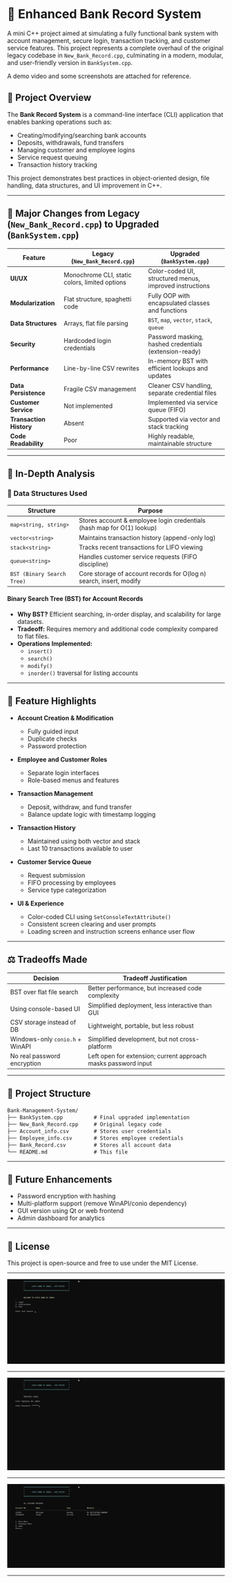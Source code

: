 
# 📘 Enhanced Bank Record System

A mini C++ project aimed at simulating a fully functional bank system with account management, secure login, transaction tracking, and customer service features. This project represents a complete overhaul of the original legacy codebase in `New_Bank_Record.cpp`, culminating in a modern, modular, and user-friendly version in `BankSystem.cpp`.

A demo video and some screenshots are attached for reference.

## 🚀 Project Overview

The **Bank Record System** is a command-line interface (CLI) application that enables banking operations such as:

- Creating/modifying/searching bank accounts
- Deposits, withdrawals, fund transfers
- Managing customer and employee logins
- Service request queuing
- Transaction history tracking

This project demonstrates best practices in object-oriented design, file handling, data structures, and UI improvement in C++.

---

## 🔄 Major Changes from Legacy (`New_Bank_Record.cpp`) to Upgraded (`BankSystem.cpp`)

| Feature                         | Legacy (`New_Bank_Record.cpp`)                 | Upgraded (`BankSystem.cpp`)                                  |
|-------------------------------|------------------------------------------------|-------------------------------------------------------------|
| **UI/UX**                     | Monochrome CLI, static colors, limited options | Color-coded UI, structured menus, improved instructions     |
| **Modularization**            | Flat structure, spaghetti code                 | Fully OOP with encapsulated classes and functions           |
| **Data Structures**           | Arrays, flat file parsing                      | `BST`, `map`, `vector`, `stack`, `queue`                    |
| **Security**                  | Hardcoded login credentials                    | Password masking, hashed credentials (extension-ready)      |
| **Performance**               | Line-by-line CSV rewrites                      | In-memory BST with efficient lookups and updates            |
| **Data Persistence**          | Fragile CSV management                         | Cleaner CSV handling, separate credential files             |
| **Customer Service**          | Not implemented                                | Implemented via service queue (FIFO)                        |
| **Transaction History**       | Absent                                         | Supported via vector and stack tracking                     |
| **Code Readability**          | Poor                                           | Highly readable, maintainable structure                     |

---

## 🧠 In-Depth Analysis

### 💾 Data Structures Used

| Structure       | Purpose                                                                 |
|----------------|-------------------------------------------------------------------------|
| `map<string, string>` | Stores account & employee login credentials (hash map for O(1) lookup) |
| `vector<string>` | Maintains transaction history (append-only log)                     |
| `stack<string>`  | Tracks recent transactions for LIFO viewing                          |
| `queue<string>`  | Handles customer service requests (FIFO discipline)                  |
| `BST (Binary Search Tree)` | Core storage of account records for O(log n) search, insert, modify |

#### Binary Search Tree (BST) for Account Records
- **Why BST?** Efficient searching, in-order display, and scalability for large datasets.
- **Tradeoff:** Requires memory and additional code complexity compared to flat files.
- **Operations Implemented:**
  - `insert()`
  - `search()`
  - `modify()`
  - `inorder()` traversal for listing accounts

---

## 🎯 Feature Highlights

- **Account Creation & Modification**
  - Fully guided input
  - Duplicate checks
  - Password protection

- **Employee and Customer Roles**
  - Separate login interfaces
  - Role-based menus and features

- **Transaction Management**
  - Deposit, withdraw, and fund transfer
  - Balance update logic with timestamp logging

- **Transaction History**
  - Maintained using both vector and stack
  - Last 10 transactions available to user

- **Customer Service Queue**
  - Request submission
  - FIFO processing by employees
  - Service type categorization

- **UI & Experience**
  - Color-coded CLI using `SetConsoleTextAttribute()`
  - Consistent screen clearing and user prompts
  - Loading screen and instruction screens enhance user flow

---

## ⚖️ Tradeoffs Made

| Decision                          | Tradeoff Justification                                          |
|----------------------------------|-----------------------------------------------------------------|
| BST over flat file search        | Better performance, but increased code complexity               |
| Using console-based UI           | Simplified deployment, less interactive than GUI                |
| CSV storage instead of DB        | Lightweight, portable, but less robust                         |
| Windows-only `conio.h` + WinAPI  | Simplified development, but not cross-platform                  |
| No real password encryption      | Left open for extension; current approach masks password input  |

---

## 📁 Project Structure

```
Bank-Management-System/
├── BankSystem.cpp          # Final upgraded implementation
├── New_Bank_Record.cpp     # Original legacy code
├── Account_info.csv        # Stores user credentials
├── Employee_info.csv       # Stores employee credentials
├── Bank_Record.csv         # Stores all account data
└── README.md               # This file
```

---

## 📌 Future Enhancements

- Password encryption with hashing
- Multi-platform support (remove WinAPI/conio dependency)
- GUI version using Qt or web frontend
- Admin dashboard for analytics

---

## 📄 License

This project is open-source and free to use under the MIT License.
<hr>
<img src="BankSystem_1.jpg">
<hr>
<img src="BankSystem_2.jpg">
<hr>
<img src="BankSystem_3.jpg">

<hr>

